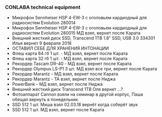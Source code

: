 ### CONLABA technical equipment

* Микрофон Sennheiser HSP 4-EW-3 с оголовьем кардиодный для радиосистем Evolution    280014 
* Микрофон Sennheiser HSP 4-EW-3 с оголовьем кардиодный для радиосистем Evolution    280015 МД взял, вернет после Карата
* Внешний жесткий диск SSD, Transcend 1TB 1.8" SSD, USB 3.0 334301 Илья вернет 9 февраля 2018
* ОСТАВИЛ СЕБЕ ДЛЯ ХРАНЕНИЯ ИНТОНАЦИИ
* Флеш карта 64 гб 1 шт. - МД взял, вернет после Карата
* Флеш карта 32 гб 1 шт. - МД взял, вернет после Карата
* Рекордер Tascam DR-40 - МД взял, вернет после Карата
* Рекордер Olympus LS-P1 3 шт. МД взял все три, вернет после Карата
* Рекордер Marantz - МД взял, вернет после Карата
* Рекордер Marantz - ТА взял, вернет после Ниджа
* PowerBank - МД взял, вернет после Ниджа
* Внешний жесткий диск Transcend 1TB Оля вернет ...?
* Фотоаппарат Cannon взяли на семинар в другой корпус, Паша обещал вернуть в понедельник.
* SSD 512 1 шт.  Миша взял 02.03.18 вернёт когда соберёт звук
* SSD 512 1 шт.  МД взял, вернет после Карата
